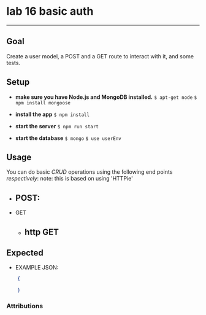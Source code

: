 # lab 16 basic auth
----
## Goal
Create a user model, a POST and a GET route to interact with it, and some tests.

## Setup

 - **make sure you have Node.js and MongoDB installed.**
```$ apt-get node```
```$ npm install mongoose```

 - **install the app**
```$ npm install ```

 - **start the server**
```$ npm run start```

 - **start the database**
```$ mongo```
```$ use userEnv```


## Usage
You can do basic *CRUD* operations using the following end points *respectively*:
note: this is based on using 'HTTPie'
- POST:
    -
- GET
    - http GET
        -

## Expected

- EXAMPLE JSON:
```json
    {
    
    }
```

### Attributions
